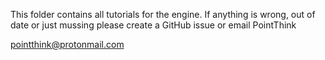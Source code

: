 This folder contains all tutorials for the engine. If anything is wrong, out of date or just mussing please create a GitHub issue or email PointThink

pointthink@protonmail.com